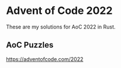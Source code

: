 # Advent of Code 2022

These are my solutions for AoC 2022 in Rust.

## AoC Puzzles

https://adventofcode.com/2022
